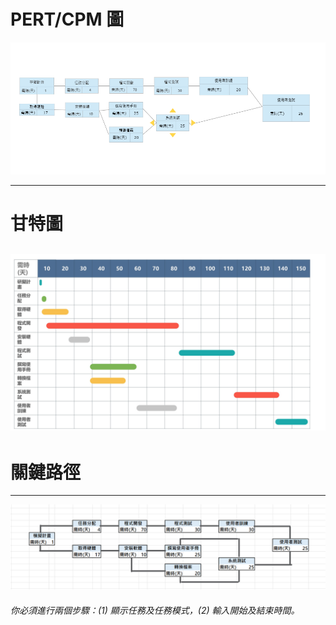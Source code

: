 # PERT/CPM 圖
![PERT/CPM 圖](image_PERT.png)

---
# 甘特圖
![Gantt 圖](Gantt.jpg)
---
# 關鍵路徑
---
![CPM_img 圖](CPM_img.png)

###### 你必須進行兩個步驟：(1) 顯示任務及任務模式，(2) 輸入開始及結束時間。
